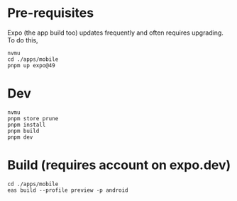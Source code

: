# Pre-requisites

Expo (the app build too) updates frequently and often requires upgrading.
To do this,

```
nvmu
cd ./apps/mobile
pnpm up expo@49
```

# Dev

```
nvmu
pnpm store prune
pnpm install
pnpm build
pnpm dev
```

# Build (requires account on expo.dev)

```
cd ./apps/mobile
eas build --profile preview -p android
```
